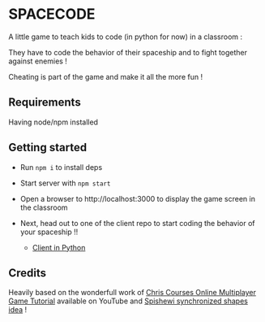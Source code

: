 # SPACECODE

A little game to teach kids to code (in python for now) in a classroom :

They have to code the behavior of their spaceship and to fight together against enemies !

Cheating is part of the game and make it all the more fun !

## Requirements

Having node/npm installed

## Getting started

- Run `npm i` to install deps
- Start server with `npm start`
- Open a browser to http://localhost:3000 to display the game screen in the classroom
- Next, head out to one of the client repo to start coding the behavior of your spaceship !!

  - [Client in Python](https://github.com/mbody/spacecode-client-python.git)

## Credits

Heavily based on the wonderfull work of [Chris Courses Online Multiplayer Game Tutorial](https://www.youtube.com/watch?v=Wcvqnx14cZA) available on YouTube and [Spishewi synchronized shapes idea](https://github.com/Spishewi/makerskids-syncronized-shapes) !
